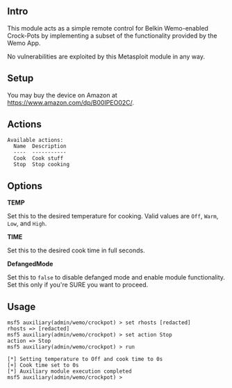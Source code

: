 ## Intro

This module acts as a simple remote control for Belkin Wemo-enabled
Crock-Pots by implementing a subset of the functionality provided by the
Wemo App.

No vulnerabilities are exploited by this Metasploit module in any way.

## Setup

You may buy the device on Amazon at <https://www.amazon.com/dp/B00IPEO02C/>.

## Actions

```
Available actions:
  Name  Description
  ----  -----------
  Cook  Cook stuff
  Stop  Stop cooking
```

## Options

**TEMP**

Set this to the desired temperature for cooking. Valid values are `Off`,
`Warm`, `Low`, and `High`.

**TIME**

Set this to the desired cook time in full seconds.

**DefangedMode**

Set this to `false` to disable defanged mode and enable module
functionality. Set this only if you're SURE you want to proceed.

## Usage

```
msf5 auxiliary(admin/wemo/crockpot) > set rhosts [redacted]
rhosts => [redacted]
msf5 auxiliary(admin/wemo/crockpot) > set action Stop
action => Stop
msf5 auxiliary(admin/wemo/crockpot) > run

[*] Setting temperature to Off and cook time to 0s
[+] Cook time set to 0s
[*] Auxiliary module execution completed
msf5 auxiliary(admin/wemo/crockpot) >
```
